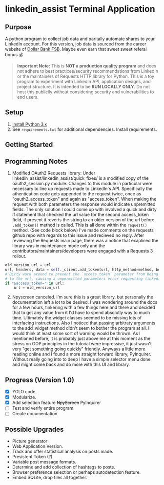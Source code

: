 linkedin_assist Terminal Application
==================

## Purpose
A python program to collect job data and paritally automate shares to your LinkedIn account. For this version, job data is sourced from the career website of [Dollar Bank FSB](https://dollarbankcareers.dejobs.org/). Maybe even earn that sweet sweet referal bonus :moneybag:
> **Important Note:**
> This is **NOT a production quality program** and does not adhere to best practices/security recommendations from LinkedIn or the maintainers of Requests HTTP library for Python.
> This is a toy program to experiment with LinkedIn API, application designs, and project structure. It is intended to be **RUN LOCALLY ONLY**. Do not host this publicily without considering security and vulnerabilities to end users.


## Setup
1. [Install Python 3.x](https://www.python.org/downloads/)
2. See `requirements.txt` for additional dependencies. Install requirements.

## Getting Started

## Programming Notes
1. Modified OAuth2 Requests library: Under linkedin_assist/linkedin_assist/quick_fixes/ is a modified copy of the oauth2_session.py module. Changes to this module in particular were necessary to line up requests made to LinkedIn's API. Specifically the athentication code gets appended to the request twice, once as "oauth2_access_token" and again as "access_token". When making the request with both parameters the response would indicate unpremitted fields. The only solution I could come up with involved a quick and dirty if statement that checked the url value for the second access_token field, if present it reverts the string to an older version of the url before `.add_token()` method is called. This is all done within the `request()` method. (See code block below) I've made comments on the requests github repo with regards to this issue and recieved no reply. After reviewing the Requests main page, there was a notice that exaplined the library was in maintenance mode only and the contributors/maintainers/developers were engaged with a Requests 3 rollout.

```python
old_version_url = url
url, headers, data = self._client.add_token(url, http_method=method, body=data, headers=headers)
# Dirty work around to prevent the `access_token` parameter from being added
# to the url, causing a unpermitted parameters error requesting linkedin resource.
if "&access_token=" in url:
    url = old_version_url
```

2. Npyscreen canceled. I'm sure this is a great library, but personally the documentation left a lot to be desired. I was wondering around the docs for a few hours, tinkering with a few things here and there and decided that to get any value from it I'd have to spend absolutly way to much time. Ultimately the widget classes seemed to be missing lots of interfacing instructions. Also I noticed that passing arbitraty arguments to the add_widget method didn't seem to bother the program at all. I would think at least some sort of warning would be thrown. As I mentioned before, it is probably just above me at this moment as the stress on OOP principles in the tutorial were impressive, it just wasn't very "get something going quickly" friendly. Anyways a little more reading online and I found a more straight forward library, PyInquirer. Without really going into to deep I have a simple selector menu done and might come back and do more with this UI and library.

## Progress (Version 1.0)
- [X] YOLO code.
- [X] Modularize.
- [X] Add selection feature ~~NpyScreen~~ PyInquirer
- [ ] Test and verify entire program.
- [ ] Create documentation.

## Possible Upgrades
- Picture generator
- Web Application Version.
- Track and offer statistical analysis on posts made.
- Presistent Token (?)
- Variable post message formats.
- Determine and add collection of hashtags to posts.
- Browser preference selection or perhaps autodetection feature.
- Embed SQLite, drop files all together.
